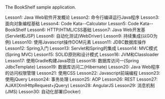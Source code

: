 The BookShelf sample application.

Lesson1: Java Web软件开发概论
Lesson2: 命令行编译运行Java程序
Lesson3: 面向对象编程基础
Lesson4: Code Kata--Calculator
Lesson5: Code Kata--BookShelf
Lesson6: HTTP/HTML/CSS基础
Lesson7: Java Web开发基(Servlet和JSP)
Lesson8: 自动化测试(WebDriver)
Lesson9: 持续集成(以GO为例)
Lesson10: 使用Javascript操作DOM元素
Lesson11: JDBC数据库操作
Lesson12: Spring入门
Lesson13: Servlet和Spring的集成
Lesson14: MVC模式(Spring MVC)
Lesson15: SOLID原则和设计模式
Lesson16: JVM和Classloader
Lesson17: 使用Gradle构建Java项目
Lesson18: 数据库访问一(Spring JdbcTemplate)
Lesson19: 数据库访问二(Hibernate)
Lesson20: Java Web程序的访问权限管理
Lesson21: 使用CSS
Lesson22: Javascript前端编程
Lesson23: 使用jQuery
Lesson24: 事务处理
Lesson25: AOP
Lesson26: REST
Lesson27: AJAX(XmlHttpRequest+jQuery)
Lesson28: AngularJS
Lesson29: 消息机制(JMS)
Lesson30: 自动化部署(Docker)